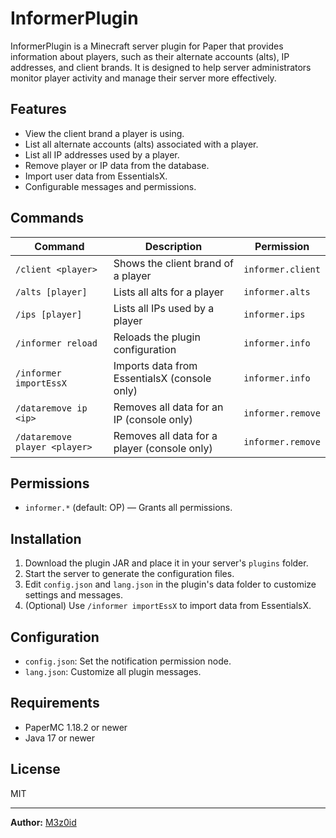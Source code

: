 # InformerPlugin

InformerPlugin is a Minecraft server plugin for Paper that provides information about players, such as their alternate accounts (alts), IP addresses, and client brands. It is designed to help server administrators monitor player activity and manage their server more effectively.

## Features

- View the client brand a player is using.
- List all alternate accounts (alts) associated with a player.
- List all IP addresses used by a player.
- Remove player or IP data from the database.
- Import user data from EssentialsX.
- Configurable messages and permissions.

## Commands

| Command                | Description                                 | Permission           |
|------------------------|---------------------------------------------|----------------------|
| `/client <player>`     | Shows the client brand of a player          | `informer.client`    |
| `/alts [player]`       | Lists all alts for a player                 | `informer.alts`      |
| `/ips [player]`        | Lists all IPs used by a player              | `informer.ips`       |
| `/informer reload`     | Reloads the plugin configuration            | `informer.info`      |
| `/informer importEssX` | Imports data from EssentialsX (console only)| `informer.info`      |
| `/dataremove ip <ip>`  | Removes all data for an IP (console only)   | `informer.remove`    |
| `/dataremove player <player>` | Removes all data for a player (console only) | `informer.remove` |

## Permissions

- `informer.*` (default: OP) — Grants all permissions.

## Installation

1. Download the plugin JAR and place it in your server's `plugins` folder.
2. Start the server to generate the configuration files.
3. Edit `config.json` and `lang.json` in the plugin's data folder to customize settings and messages.
4. (Optional) Use `/informer importEssX` to import data from EssentialsX.

## Configuration

- `config.json`: Set the notification permission node.
- `lang.json`: Customize all plugin messages.

## Requirements

- PaperMC 1.18.2 or newer
- Java 17 or newer

## License

MIT

---

**Author:** [M3z0id](https://github.com/m3z0id)
